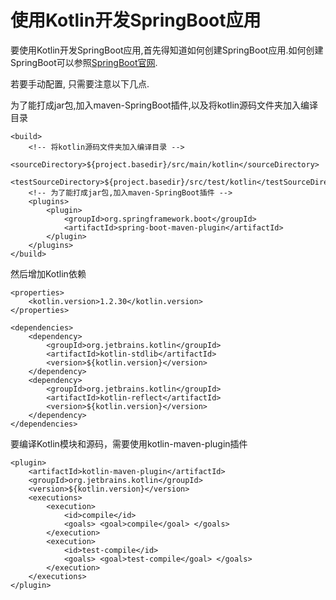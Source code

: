 # 使用Kotlin开发SpringBoot应用

要使用Kotlin开发SpringBoot应用,首先得知道如何创建SpringBoot应用.如何创建SpringBoot可以参照[SpringBoot官网](https://projects.spring.io/spring-boot/).


若要手动配置, 只需要注意以下几点.

为了能打成jar包,加入maven-SpringBoot插件,以及将kotlin源码文件夹加入编译目录

    <build>
        <!-- 将kotlin源码文件夹加入编译目录 -->
        <sourceDirectory>${project.basedir}/src/main/kotlin</sourceDirectory>
        <testSourceDirectory>${project.basedir}/src/test/kotlin</testSourceDirectory>
        <!-- 为了能打成jar包,加入maven-SpringBoot插件 -->
        <plugins>
            <plugin>
                <groupId>org.springframework.boot</groupId>
                <artifactId>spring-boot-maven-plugin</artifactId>
            </plugin>
        </plugins>
    </build>


然后增加Kotlin依赖

    <properties>
        <kotlin.version>1.2.30</kotlin.version>
    </properties>

    <dependencies>
        <dependency>
            <groupId>org.jetbrains.kotlin</groupId>
            <artifactId>kotlin-stdlib</artifactId>
            <version>${kotlin.version}</version>
        </dependency>
        <dependency>
			<groupId>org.jetbrains.kotlin</groupId>
			<artifactId>kotlin-reflect</artifactId>
            <version>${kotlin.version}</version>
		</dependency>
    </dependencies>

要编译Kotlin模块和源码，需要使用kotlin-maven-plugin插件

    <plugin>
        <artifactId>kotlin-maven-plugin</artifactId>
        <groupId>org.jetbrains.kotlin</groupId>
        <version>${kotlin.version}</version>
        <executions>
            <execution>
                <id>compile</id>
                <goals> <goal>compile</goal> </goals>
            </execution>
            <execution>
                <id>test-compile</id>
                <goals> <goal>test-compile</goal> </goals>
            </execution>
        </executions>
    </plugin>
